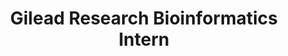 ---
layout: post
category: experience
title: Gilead Research Bioinformatics Intern
mentors: Dr. David Lopez
setting: Gilead Sciences, Foster City, Summer 2018
excerpt: As an intern on the Research Bioinformatics team, I used gene coexpression networks and transcription factor motif enrichment to study biological mechanisms of non-alcoholic steatohepatitis (NASH) disease progression.
thumbnail: https://www.gilead.com/-/media/gilead-corporate/images/global/gilead-logo-footer.svg
---